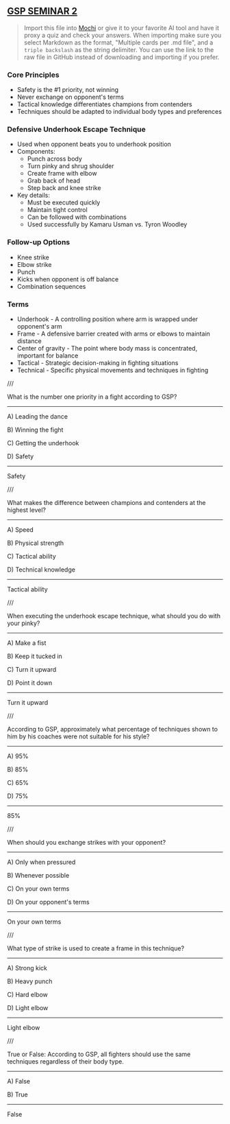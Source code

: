 ## [GSP SEMINAR 2](https://www.youtube.com/watch?v=RE7VBHKCj2w)

> Import this file into [Mochi](https://mochi.cards/) or give it to your favorite AI tool and have it proxy a quiz and check your answers. When importing make sure you select Markdown as the format, "Multiple cards per .md file", and a ```triple backslash``` as the string delimiter. You can use the link to the raw file in GitHub instead of downloading and importing if you prefer.

### Core Principles
- Safety is the #1 priority, not winning
- Never exchange on opponent's terms
- Tactical knowledge differentiates champions from contenders
- Techniques should be adapted to individual body types and preferences

### Defensive Underhook Escape Technique
- Used when opponent beats you to underhook position
- Components:
  - Punch across body
  - Turn pinky and shrug shoulder
  - Create frame with elbow
  - Grab back of head
  - Step back and knee strike
- Key details:
  - Must be executed quickly
  - Maintain tight control
  - Can be followed with combinations
  - Used successfully by Kamaru Usman vs. Tyron Woodley

### Follow-up Options
- Knee strike
- Elbow strike
- Punch
- Kicks when opponent is off balance
- Combination sequences

### Terms
- Underhook - A controlling position where arm is wrapped under opponent's arm
- Frame - A defensive barrier created with arms or elbows to maintain distance
- Center of gravity - The point where body mass is concentrated, important for balance
- Tactical - Strategic decision-making in fighting situations
- Technical - Specific physical movements and techniques in fighting

///

What is the number one priority in a fight according to GSP?

---

A) Leading the dance

B) Winning the fight

C) Getting the underhook

D) Safety

---

Safety

///

What makes the difference between champions and contenders at the highest level?

---

A) Speed

B) Physical strength

C) Tactical ability

D) Technical knowledge

---

Tactical ability

///

When executing the underhook escape technique, what should you do with your pinky?

---

A) Make a fist

B) Keep it tucked in

C) Turn it upward

D) Point it down

---

Turn it upward

///

According to GSP, approximately what percentage of techniques shown to him by his coaches were not suitable for his style?

---

A) 95%

B) 85%

C) 65%

D) 75%

---

85%

///

When should you exchange strikes with your opponent?

---

A) Only when pressured

B) Whenever possible

C) On your own terms

D) On your opponent's terms

---

On your own terms

///

What type of strike is used to create a frame in this technique?

---

A) Strong kick

B) Heavy punch

C) Hard elbow

D) Light elbow

---

Light elbow

///

True or False: According to GSP, all fighters should use the same techniques regardless of their body type.

---

A) False

B) True

---

False
